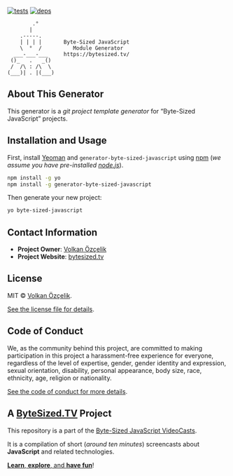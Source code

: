 [![tests][tests]][tests-url]
[![deps][deps]][deps-url]

[tests]: https://img.shields.io/travis/jsbites/generator-byte-sized-javascript.svg
[tests-url]: https://travis-ci.org/jsbites/generator-byte-sized-javascript
[deps]: https://david-dm.org/jsbites/generator-byte-sized-javascript.svg
[deps-url]: https://david-dm.org/jsbites/generator-byte-sized-javascript


```
        .°
       |
    .-----.
    | | | |       Byte-Sized JavaScript
    \  °  /          Module Generator
  ___-___-___     https://bytesized.tv/
 ()_   .   _()
 /  /\ : /\  \
(___)| . |(___)
```

## About This Generator

This generator is a *git project template generator* for “Byte-Sized JavaScript” projects.

## Installation and Usage

First, install [Yeoman](http://yeoman.io) and `generator-byte-sized-javascript` using [npm](https://www.npmjs.com/) (*we assume you have pre-installed [node.js](https://nodejs.org/)*).

```bash
npm install -g yo
npm install -g generator-byte-sized-javascript
```

Then generate your new project:

```bash
yo byte-sized-javascript
```

## Contact Information

* **Project Owner**: [Volkan Özçelik](https://volkan.io/)
* **Project Website**: [bytesized.tv](https://bit.ly/bytesized)

## License

MIT © [Volkan Özçelik](https://volkan.io/).

[See the license file for details](LICENSE.md).

## Code of Conduct

We, as the community behind this project, are committed to making participation in this project a harassment-free experience for everyone, regardless of the level of expertise, gender, gender identity and expression, sexual orientation, disability, personal appearance, body size, race, ethnicity, age, religion or nationality.

[See the code of conduct for more details](CODE_OF_CONDUCT.md).

## A [ByteSized.TV][vidcast] Project

This repository is a part of the [Byte-Sized JavaScript VideoCasts][vidcast].

It is a compilation of short (*around ten minutes*) screencasts about **JavaScript** and related technologies.

[**Learn**, **explore**, and **have fun**][vidcast]!

[vidcast]: https://bytesized.tv/ "ByteSized.TV"

